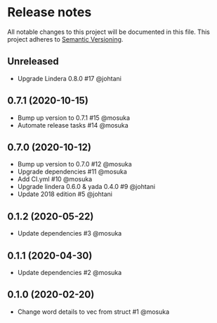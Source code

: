 # Release notes
All notable changes to this project will be documented in this file.
This project adheres to [Semantic Versioning](http://semver.org/).

## Unreleased
- Upgrade Lindera 0.8.0 #17 @johtani

## 0.7.1 (2020-10-15)
- Bump up version to 0.7.1 #15 @mosuka 
- Automate release tasks #14 @mosuka 

## 0.7.0 (2020-10-12)
- Bump up version to 0.7.0 #12 @mosuka 
- Upgrade dependencies #11 @mosuka 
- Add CI.yml #10 @mosuka
- Upgrade lindera 0.6.0 & yada 0.4.0 #9 @johtani
- Update 2018 edition #5 @johtani 

## 0.1.2 (2020-05-22)
- Update dependencies #3 @mosuka

## 0.1.1 (2020-04-30)
- Update dependencies #2 @mosuka

## 0.1.0 (2020-02-20)
- Change word details to vec from struct #1 @mosuka
